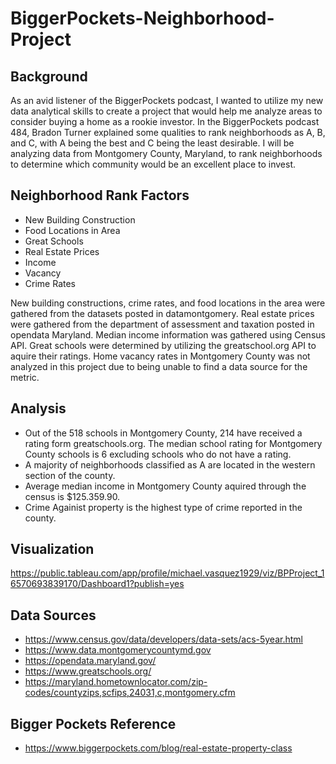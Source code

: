 # BiggerPockets-Neighborhood-Project

## Background
As an avid listener of the BiggerPockets podcast, I wanted to utilize my new data analytical skills to create a project that would help me analyze areas to consider buying a home as a rookie investor. In the BiggerPockets podcast 484, Bradon Turner explained some qualities to rank neighborhoods as A, B, and C, with A being the best and C being the least desirable. I will be analyzing data from Montgomery County, Maryland, to rank neighborhoods to determine which community would be an excellent place to invest.

## Neighborhood Rank Factors
- New Building Construction
- Food Locations in Area
- Great Schools
- Real Estate Prices
- Income
- Vacancy
- Crime Rates

New building constructions, crime rates, and food locations in the area were gathered from the datasets posted in datamontgomery. Real estate prices were gathered from the department of assessment and taxation posted in opendata Maryland. Median income information was gathered using Census API. Great schools were determined by utilizing the greatschool.org API to aquire their ratings. Home vacancy rates in Montgomery County was not analyzed in this project due to being unable to find a data source for the metric. 

## Analysis
- Out of the 518 schools in Montgomery County, 214 have received a rating form greatschools.org. The median school rating for Montgomery County schools is 6 excluding schools who do not have a rating.
- A majority of neighborhoods classified as A are located in the western section of the county.
- Average median income in Montgomery County aquired through the census is $125.359.90.
- Crime Againist property is the highest type of crime reported in the county.


## Visualization
https://public.tableau.com/app/profile/michael.vasquez1929/viz/BPProject_16570693839170/Dashboard1?publish=yes

## Data Sources
- https://www.census.gov/data/developers/data-sets/acs-5year.html
- https://www.data.montgomerycountymd.gov 
- https://opendata.maryland.gov/
- https://www.greatschools.org/
- https://maryland.hometownlocator.com/zip-codes/countyzips,scfips,24031,c,montgomery.cfm

## Bigger Pockets Reference
- https://www.biggerpockets.com/blog/real-estate-property-class
